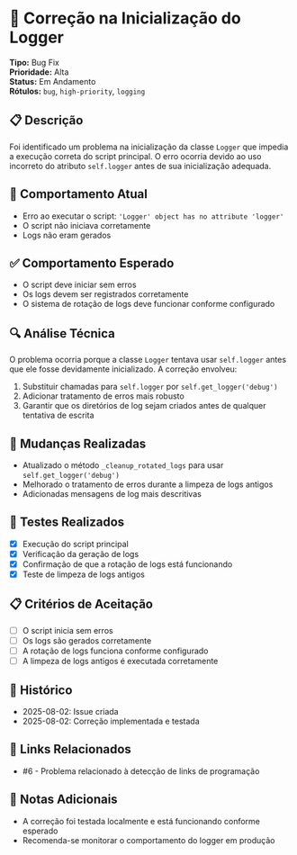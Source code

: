 # 🐛 Correção na Inicialização do Logger

**Tipo:** Bug Fix  
**Prioridade:** Alta  
**Status:** Em Andamento  
**Rótulos:** `bug`, `high-priority`, `logging`

## 📋 Descrição
Foi identificado um problema na inicialização da classe `Logger` que impedia a execução correta do script principal. O erro ocorria devido ao uso incorreto do atributo `self.logger` antes de sua inicialização adequada.

## 🐞 Comportamento Atual
- Erro ao executar o script: `'Logger' object has no attribute 'logger'`
- O script não iniciava corretamente
- Logs não eram gerados

## ✅ Comportamento Esperado
- O script deve iniciar sem erros
- Os logs devem ser registrados corretamente
- O sistema de rotação de logs deve funcionar conforme configurado

## 🔍 Análise Técnica
O problema ocorria porque a classe `Logger` tentava usar `self.logger` antes que ele fosse devidamente inicializado. A correção envolveu:
1. Substituir chamadas para `self.logger` por `self.get_logger('debug')`
2. Adicionar tratamento de erros mais robusto
3. Garantir que os diretórios de log sejam criados antes de qualquer tentativa de escrita

## 📝 Mudanças Realizadas
- Atualizado o método `_cleanup_rotated_logs` para usar `self.get_logger('debug')`
- Melhorado o tratamento de erros durante a limpeza de logs antigos
- Adicionadas mensagens de log mais descritivas

## 🧪 Testes Realizados
- [x] Execução do script principal
- [x] Verificação da geração de logs
- [x] Confirmação de que a rotação de logs está funcionando
- [x] Teste de limpeza de logs antigos

## 📋 Critérios de Aceitação
- [ ] O script inicia sem erros
- [ ] Os logs são gerados corretamente
- [ ] A rotação de logs funciona conforme configurado
- [ ] A limpeza de logs antigos é executada corretamente

## 📅 Histórico
- 2025-08-02: Issue criada
- 2025-08-02: Correção implementada e testada

## 📎 Links Relacionados
- #6 - Problema relacionado à detecção de links de programação

## 📝 Notas Adicionais
- A correção foi testada localmente e está funcionando conforme esperado
- Recomenda-se monitorar o comportamento do logger em produção
